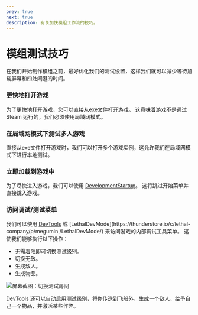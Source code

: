 ```yaml
---
prev: true
next: true
description: 有关加快模组工作流的技巧。
---
```


# 模组测试技巧

在我们开始制作模组之前，最好优化我们的测试设置，这样我们就可以减少等待加载屏幕和四处闲逛的时间。

### 更快地打开游戏

为了更快地打开游戏，您可以直接从exe文件打开游戏。 这意味着游戏不是通过 Steam 运行的，我们必须使用局域网模式。

### 在局域网模式下测试多人游戏

直接从exe文件打开游戏时，我们可以打开多个游戏实例，这允许我们在局域网模式下进行本地测试。

### 立即加载到游戏中

为了尽快进入游戏，我们可以使用 [DevelopmentStartup](https://thunderstore.io/c/lethal-company/p/CTNOriginals/DevelopmentStartup/)。 这将跳过开始菜单并直接跳入游戏。

### 访问调试/测试菜单

我们可以使用 [DevTools](https://thunderstore.io/c/lethal-company/p/Hamunii/DevTools/) 或 [LethalDevMode](https\://thunderstore.io/c/lethal-company/p/megumin  /LethalDevMode/) 来访问游戏的内部调试工具菜单。 这使我们能够执行以下操作：

- 无需着陆即可切换测试级别。
- 切换无敌。
- 生成敌人。
- 生成物品。

![屏幕截图：切换测试房间](/images/mod-testing-tips/DebugToggleTestRoom.png)

[DevTools](https://thunderstore.io/c/lethal-company/p/Hamunii/DevTools/) 还可以自动启用测试级别，将你传送到飞船外，生成一个敌人，给予自己一个物品，并激活某些作弊。
